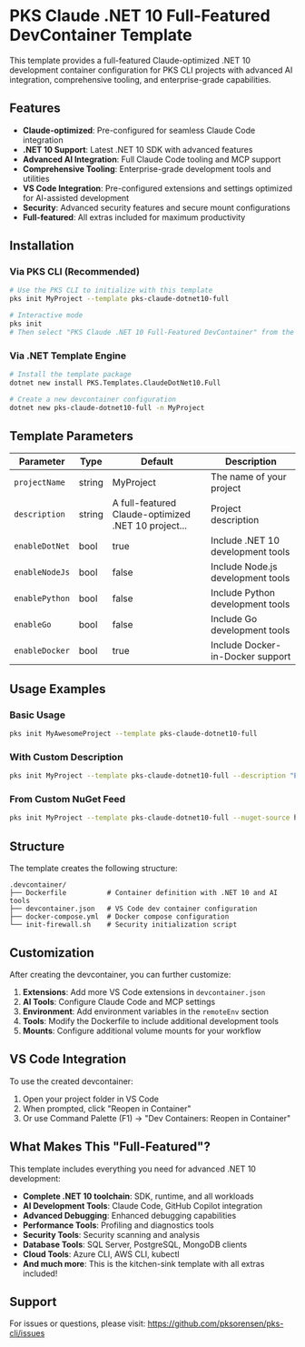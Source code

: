 # PKS Claude .NET 10 Full-Featured DevContainer Template

This template provides a full-featured Claude-optimized .NET 10 development container configuration for PKS CLI projects with advanced AI integration, comprehensive tooling, and enterprise-grade capabilities.

## Features

- **Claude-optimized**: Pre-configured for seamless Claude Code integration
- **.NET 10 Support**: Latest .NET 10 SDK with advanced features
- **Advanced AI Integration**: Full Claude Code tooling and MCP support
- **Comprehensive Tooling**: Enterprise-grade development tools and utilities
- **VS Code Integration**: Pre-configured extensions and settings optimized for AI-assisted development
- **Security**: Advanced security features and secure mount configurations
- **Full-featured**: All extras included for maximum productivity

## Installation

### Via PKS CLI (Recommended)
```bash
# Use the PKS CLI to initialize with this template
pks init MyProject --template pks-claude-dotnet10-full

# Interactive mode
pks init
# Then select "PKS Claude .NET 10 Full-Featured DevContainer" from the menu
```

### Via .NET Template Engine
```bash
# Install the template package
dotnet new install PKS.Templates.ClaudeDotNet10.Full

# Create a new devcontainer configuration
dotnet new pks-claude-dotnet10-full -n MyProject
```

## Template Parameters

| Parameter | Type | Default | Description |
|-----------|------|---------|-------------|
| `projectName` | string | MyProject | The name of your project |
| `description` | string | A full-featured Claude-optimized .NET 10 project... | Project description |
| `enableDotNet` | bool | true | Include .NET 10 development tools |
| `enableNodeJs` | bool | false | Include Node.js development tools |
| `enablePython` | bool | false | Include Python development tools |
| `enableGo` | bool | false | Include Go development tools |
| `enableDocker` | bool | true | Include Docker-in-Docker support |

## Usage Examples

### Basic Usage
```bash
pks init MyAwesomeProject --template pks-claude-dotnet10-full
```

### With Custom Description
```bash
pks init MyProject --template pks-claude-dotnet10-full --description "Enterprise AI-powered application"
```

### From Custom NuGet Feed
```bash
pks init MyProject --template pks-claude-dotnet10-full --nuget-source https://my-feed.com/v3/index.json
```

## Structure

The template creates the following structure:
```
.devcontainer/
├── Dockerfile          # Container definition with .NET 10 and AI tools
├── devcontainer.json   # VS Code dev container configuration
├── docker-compose.yml  # Docker compose configuration
└── init-firewall.sh    # Security initialization script
```

## Customization

After creating the devcontainer, you can further customize:

1. **Extensions**: Add more VS Code extensions in `devcontainer.json`
2. **AI Tools**: Configure Claude Code and MCP settings
3. **Environment**: Add environment variables in the `remoteEnv` section
4. **Tools**: Modify the Dockerfile to include additional development tools
5. **Mounts**: Configure additional volume mounts for your workflow

## VS Code Integration

To use the created devcontainer:

1. Open your project folder in VS Code
2. When prompted, click "Reopen in Container"
3. Or use Command Palette (F1) → "Dev Containers: Reopen in Container"

## What Makes This "Full-Featured"?

This template includes everything you need for advanced .NET 10 development:

- **Complete .NET 10 toolchain**: SDK, runtime, and all workloads
- **AI Development Tools**: Claude Code, GitHub Copilot integration
- **Advanced Debugging**: Enhanced debugging capabilities
- **Performance Tools**: Profiling and diagnostics tools
- **Security Tools**: Security scanning and analysis
- **Database Tools**: SQL Server, PostgreSQL, MongoDB clients
- **Cloud Tools**: Azure CLI, AWS CLI, kubectl
- **And much more**: This is the kitchen-sink template with all extras included!

## Support

For issues or questions, please visit: https://github.com/pksorensen/pks-cli/issues
